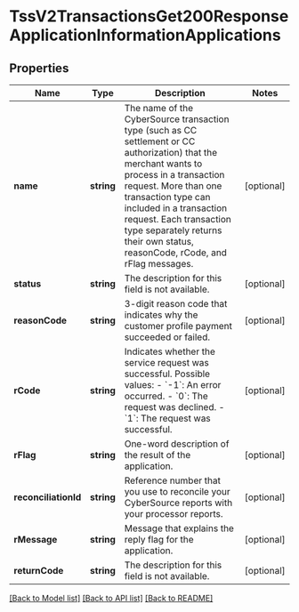 # TssV2TransactionsGet200ResponseApplicationInformationApplications

## Properties
Name | Type | Description | Notes
------------ | ------------- | ------------- | -------------
**name** | **string** | The name of the CyberSource transaction type (such as CC settlement or CC authorization) that the merchant wants to process in a transaction request. More than one transaction type can included in a transaction request. Each transaction type separately returns their own status, reasonCode, rCode, and rFlag messages. | [optional] 
**status** | **string** | The description for this field is not available. | [optional] 
**reasonCode** | **string** | 3-digit reason code that indicates why the customer profile payment succeeded or failed. | [optional] 
**rCode** | **string** | Indicates whether the service request was successful. Possible values:  - &#x60;-1&#x60;: An error occurred. - &#x60;0&#x60;: The request was declined. - &#x60;1&#x60;: The request was successful. | [optional] 
**rFlag** | **string** | One-word description of the result of the application. | [optional] 
**reconciliationId** | **string** | Reference number that you use to reconcile your CyberSource reports with your processor reports. | [optional] 
**rMessage** | **string** | Message that explains the reply flag for the application. | [optional] 
**returnCode** | **string** | The description for this field is not available. | [optional] 

[[Back to Model list]](../README.md#documentation-for-models) [[Back to API list]](../README.md#documentation-for-api-endpoints) [[Back to README]](../README.md)


